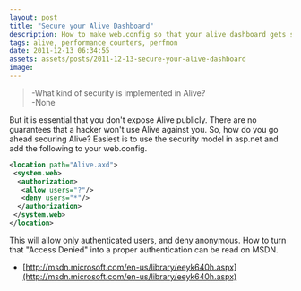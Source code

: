 ```yaml
---
layout: post
title: "Secure your Alive Dashboard"
description: How to make web.config so that your alive dashboard gets secured.
tags: alive, performance counters, perfmon
date: 2011-12-13 06:34:55
assets: assets/posts/2011-12-13-secure-your-alive-dashboard
image: 
---
```


> -What kind of security is implemented in Alive?  
> -None

But it is essential that you don't expose Alive publicly. There are no guarantees that a hacker won't use Alive against you. So, how do you go ahead securing Alive? Easiest is to use the security model in asp.net and add the following to your web.config.

```xml
<location path="Alive.axd">
 <system.web>
  <authorization>
   <allow users="?"/>
   <deny users="*"/>
  </authorization>
 </system.web>
</location>
```

This will allow only authenticated users, and deny anonymous. How to turn that "Access Denied" into a proper authentication can be read on MSDN.

* [http://msdn.microsoft.com/en-us/library/eeyk640h.aspx](http://msdn.microsoft.com/en-us/library/eeyk640h.aspx)

